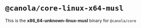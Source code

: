 # `@canola/core-linux-x64-musl`

This is the **x86_64-unknown-linux-musl** binary for `@canola/core`
